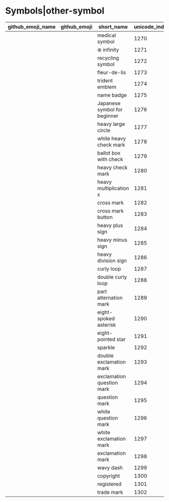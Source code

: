 # Symbols|other-symbol

|github_emoji_name|github_emoji|short_name|unicode_index|
|---|---|---|---|
|||medical symbol|1270|
|||⊛ infinity|1271|
|||recycling symbol|1272|
|||fleur-de-lis|1273|
|||trident emblem|1274|
|||name badge|1275|
|||Japanese symbol for beginner|1276|
|||heavy large circle|1277|
|||white heavy check mark|1278|
|||ballot box with check|1279|
|||heavy check mark|1280|
|||heavy multiplication x|1281|
|||cross mark|1282|
|||cross mark button|1283|
|||heavy plus sign|1284|
|||heavy minus sign|1285|
|||heavy division sign|1286|
|||curly loop|1287|
|||double curly loop|1288|
|||part alternation mark|1289|
|||eight-spoked asterisk|1290|
|||eight-pointed star|1291|
|||sparkle|1292|
|||double exclamation mark|1293|
|||exclamation question mark|1294|
|||question mark|1295|
|||white question mark|1296|
|||white exclamation mark|1297|
|||exclamation mark|1298|
|||wavy dash|1299|
|||copyright|1300|
|||registered|1301|
|||trade mark|1302|
